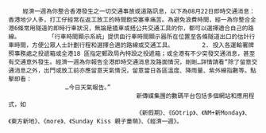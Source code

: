        經濟一週為你整合香港發生之一切交通事故或道路訊息，以下為08月22日即時交通消息：        香港地少人多，打工仔經常在返工放工的時間飽受塞車痛苦。為避免浪費時間，經一為你整合全港6條常用隧道的即時行車狀況，無論是揸車或搭公共交通工具的你，都可以選擇適合自己的路線。        「行車時間顯示系統」提供由行車時間顯示器所在位置至各條隧道出口的估計行車時間，方便公眾人士計劃行程和選擇合適的路線或交通工具。        2. 投入各運輸署牌照事務處之投遞箱或全港18 區指定郵政局內特設之投遞箱；或全港有不少突發交通消息，甚至有交通意外發生。經濟一週為你報告全港即時交通消息及路面情況，剛剛…詳情請看“除了留意交通消息之外，出門或放工前亦應留意天氣情況，留意當日各區溫度、降雨量、紫外線指數等。點擊即看：
                    …今日天氣報告。”
                                        新傳媒集團的數碼平台包括多個網站和應用程式，如
                                        《新假期》、《GOtrip》、《NM+新Monday》、《東方新地》、《more》、《Sunday Kiss 親子童萌》、《經濟一週》。
                                    